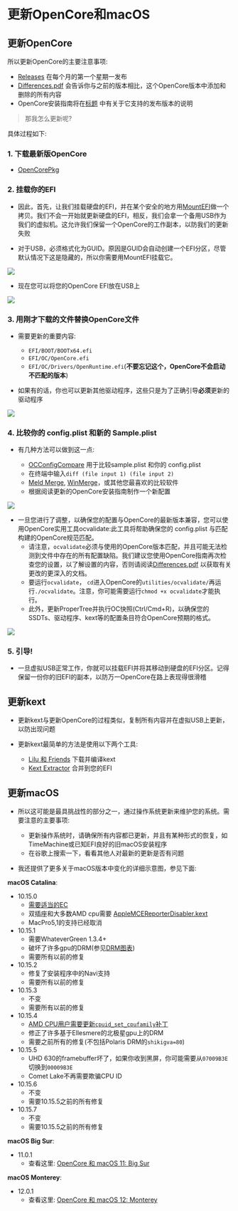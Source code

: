 # 更新OpenCore和macOS

## 更新OpenCore

所以更新OpenCore的主要注意事项:

* [Releases](https://github.com/acidanthera/OpenCorePkg/releases) 在每个月的第一个星期一发布
* [Differences.pdf](https://github.com/acidanthera/OpenCorePkg/blob/master/Docs/Differences/Differences.pdf) 会告诉你与之前的版本相比，这个OpenCore版本中添加和删除的所有内容
* OpenCore安装指南将在[标题](https://sumingyd.github.io/OpenCore-Install-Guide/) 中有关于它支持的发布版本的说明

> 那我怎么更新呢?

具体过程如下:

### 1. **下载最新版OpenCore**

* [OpenCorePkg](https://github.com/acidanthera/OpenCorePkg/releases)

### 2. **挂载你的EFI**

* 因此，首先，让我们挂载硬盘的EFI，并在某个安全的地方用[MountEFI](https://github.com/corpnewt/MountEFI)做一个拷贝。我们不会一开始就更新硬盘的EFI，相反，我们会拿一个备用USB作为我们的虚拟机。这允许我们保留一个OpenCore的工作副本，以防我们的更新失败

* 对于USB，必须格式化为GUID。原因是GUID会自动创建一个EFI分区，尽管默认情况下这是隐藏的，所以你需要用MountEFI挂载它。

 ![](../images/post-install/update-md/usb-erase.png)

* 现在您可以将您的OpenCore EFI放在USB上

 ![](../images/post-install/update-md/usb-folder.png)

### 3. **用刚才下载的文件替换OpenCore文件**

* 需要更新的重要内容:

  * `EFI/BOOT/BOOTx64.efi`
  * `EFI/OC/OpenCore.efi`
  * `EFI/OC/Drivers/OpenRuntime.efi`(**不要忘记这个，OpenCore不会启动不匹配的版本**)

* 如果有的话，你也可以更新其他驱动程序，这些只是为了正确引导**必须**更新的驱动程序

![](../images/post-install/update-md/usb-folder-highlight.png)

### 4. **比较你的 config.plist 和新的 Sample.plist**

* 有几种方法可以做到这一点:

  * [OCConfigCompare](https://github.com/corpnewt/OCConfigCompare) 用于比较sample.plist 和你的 config.plist
  * 在终端中输入`diff (file input 1) (file input 2)`
  * [Meld Merge](https://github.com/yousseb/meld/releases/), [WinMerge](https://winmerge.org/)，或其他您最喜欢的比较软件
  * 根据阅读更新的OpenCore安装指南制作一个新配置

![](../images/post-install/update-md/oc-config-compare.png)

* 一旦您进行了调整，以确保您的配置与OpenCore的最新版本兼容，您可以使用OpenCore实用工具ocvalidate:此工具将帮助确保您的 config.plist 与匹配构建的OpenCore规范匹配。
  * 请注意，`ocvalidate`必须与使用的OpenCore版本匹配，并且可能无法检测到文件中存在的所有配置缺陷。我们建议您使用OpenCore指南再次检查您的设置，以了解设置的内容，否则请阅读[Differences.pdf](https://github.com/acidanthera/OpenCorePkg/blob/master/Docs/Differences/Differences.pdf) 以获取有关更改的更深入的文档。
  * 要运行`ocvalidate`， `cd`进入OpenCore的`utilities/ocvalidate/`再运行`./ocvalidate`。注意，你可能需要运行`chmod +x ocvalidate`才能执行。
  * 此外，更新ProperTree并执行OC快照(Ctrl/Cmd+R)，以确保您的SSDTs、驱动程序、kext等的配置条目符合OpenCore预期的格式。

![](../images/post-install/update-md/ocvalidate.png)

### 5. **引导!**

* 一旦虚拟USB正常工作，你就可以挂载EFI并将其移动到硬盘的EFI分区。记得保留一份你的旧EFI的副本，以防万一OpenCore在路上表现得很滑稽

## 更新kext

* 更新kext与更新OpenCore的过程类似，复制所有内容并在虚拟USB上更新，以防出现问题

* 更新kext最简单的方法是使用以下两个工具:

  * [Lilu 和 Friends](https://github.com/corpnewt/Lilu-and-Friends) 下载并编译kext
  * [Kext Extractor](https://github.com/corpnewt/KextExtractor) 合并到您的EFI

## 更新macOS

* 所以这可能是最具挑战性的部分之一，通过操作系统更新来维护您的系统。需要注意的主要事项:
  * 更新操作系统时，请确保所有内容都已更新，并且有某种形式的恢复，如TimeMachine或已知EFI良好的旧macOS安装程序
  * 在谷歌上搜索一下，看看其他人对最新的更新是否有问题

* 我还提供了更多关于macOS版本中变化的详细示意图，参见下面:

**macOS Catalina**:

* 10.15.0
  * [需要适当的EC](https://sumingyd.github.io/Getting-Started-With-ACPI/)
  * 双插座和大多数AMD cpu需要 [AppleMCEReporterDisabler.kext](https://github.com/acidanthera/bugtracker/files/3703498/AppleMCEReporterDisabler.kext.zip)
  * MacPro5,1的支持已经取消
* 10.15.1
  * 需要WhateverGreen 1.3.4+
  * 破坏了许多gpu的DRM(参见[DRM图表](https://github.com/acidanthera/WhateverGreen/blob/master/Manual/FAQ.Chart.md))
  * 需要所有以前的修复
* 10.15.2
  * 修复了安装程序中的Navi支持
  * 需要所有以前的修复
* 10.15.3
  * 不变
  * 需要所有以前的修复
* 10.15.4
  * [AMD CPU用户需要更新`cpuid_set_cpufamily`补丁](https://github.com/AMD-OSX/AMD_Vanilla)
  * 修正了许多基于Ellesmere的北极星gpu上的DRM
  * 需要之前所有的修复(不包括Polaris DRM的`shikigva=80`)
* 10.15.5
  * UHD 630的framebuffer坏了，如果你收到黑屏，你可能需要从`07009B3E`切换到`00009B3E`
  * Comet Lake不再需要欺骗CPU ID
* 10.15.6
  * 不变
  * 需要10.15.5之前的所有修复
* 10.15.7
  * 不变
  * 需要10.15.5之前的所有修复
  
**macOS Big Sur**:

* 11.0.1
  * 查看这里: [OpenCore 和 macOS 11: Big Sur](https://sumingyd.github.io/OpenCore-Install-Guide/extras/big-sur/)

**macOS Monterey**:

* 12.0.1
  * 查看这里: [OpenCore 和 macOS 12: Monterey](https://sumingyd.github.io/OpenCore-Install-Guide/extras/monterey.html)
